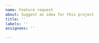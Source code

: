 ```yaml
---
name: Feature request
about: Suggest an idea for this project
title: ''
labels: ''
assignees: ''

---
```


<!--
     The tree-sitter-jh project is a JavaScript-HTML parser only.
     How can we improve it?
-->
